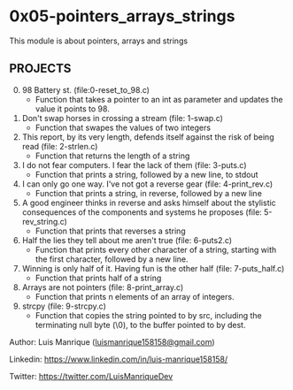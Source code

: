 # 0x05-pointers_arrays_strings
This module is about pointers, arrays and strings
## PROJECTS
0. 98 Battery st. (file:0-reset_to_98.c)
	- Function that takes a pointer to an int as parameter and updates the value it points to 98.
1. Don't swap horses in crossing a stream (file: 1-swap.c)
	- Function that swapes the values of two integers
2. This report, by its very length, defends itself against the risk of being read (file: 2-strlen.c)
	- Function that returns the length of a string
3. I do not fear computers. I fear the lack of them (file: 3-puts.c)
	- Function that prints a string, followed by a new line, to stdout
4. I can only go one way. I've not got a reverse gear (file: 4-print_rev.c)
	- Function that prints a string, in reverse, followed by a new line
5. A good engineer thinks in reverse and asks himself about the stylistic consequences of the components and systems he proposes (file: 5-rev_string.c)
	- Function that prints that reverses a string
6. Half the lies they tell about me aren't true (file: 6-puts2.c)
	- Function that prints every other character of a string, starting with the first character, followed by a new line.
7. Winning is only half of it. Having fun is the other half (file: 7-puts_half.c)
	- Function that prints half of a string
8. Arrays are not pointers (file: 8-print_array.c)
	- Function that prints n elements of an array of integers.
9. strcpy (file: 9-strcpy.c)
	- Function that copies the string pointed to by src, including the terminating null byte (\0), to the buffer pointed to by dest.

Author: Luis Manrique (luismanrique158158@gmail.com)

Linkedin: https://www.linkedin.com/in/luis-manrique158158/

Twitter: https://twitter.com/LuisManriqueDev
